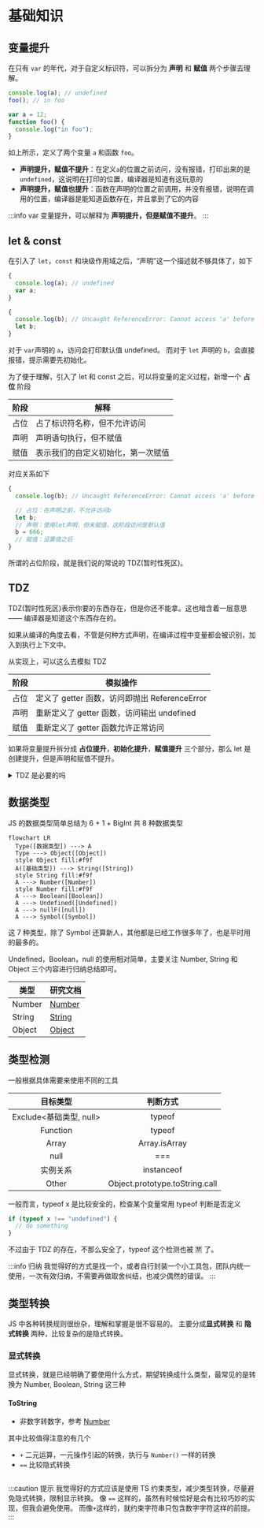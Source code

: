 # 基础知识

## 变量提升

在只有 `var` 的年代，对于自定义标识符，可以拆分为 **声明** 和 **赋值** 两个步骤去理解。

```js
console.log(a); // undefined
foo(); // in foo

var a = 12;
function foo() {
  console.log("in foo");
}
```

如上所示，定义了两个变量 `a` 和函数 `foo`。

- **声明提升，赋值不提升**：在定义`a`的位置之前访问，没有报错，打印出来的是 `undefined`，这说明在打印的位置，编译器是知道有这玩意的
- **声明提升，赋值也提升**：函数在声明的位置之前调用，并没有报错，说明在调用的位置，编译器是能知道函数存在，并且拿到了它的内容

:::info
var 变量提升，可以解释为 **声明提升，但是赋值不提升**。
:::

## let & const

在引入了 `let`，`const` 和块级作用域之后，“声明”这一个描述就不够具体了，如下

```js
{
  console.log(a); // undefined
  var a;
}

{
  console.log(b); // Uncaught ReferenceError: Cannot access 'a' before initialization
  let b;
}
```

对于 `var`声明的 `a`，访问会打印默认值 undefined。
而对于 `let` 声明的 `b`，会直接报错，提示需要先初始化。

为了便于理解，引入了 let 和 const 之后，可以将变量的定义过程，新增一个 **占位** 阶段

| 阶段 | 解释                               |
| ---- | ---------------------------------- |
| 占位 | 占了标识符名称，但不允许访问       |
| 声明 | 声明语句执行，但不赋值             |
| 赋值 | 表示我们的自定义初始化，第一次赋值 |

对应关系如下

```js
{
  console.log(b); // Uncaught ReferenceError: Cannot access 'a' before initialization

  // 占位：在声明之前，不允许访问b
  let b;
  // 声明：使用let声明，但未赋值，这阶段访问是默认值
  b = 666;
  // 赋值：设置值之后
}
```

所谓的占位阶段，就是我们说的常说的 TDZ(暂时性死区)。

## TDZ

TDZ(暂时性死区)表示你要的东西存在，但是你还不能拿。这也暗含着一层意思 —— 编译器是知道这个东西存在的。

如果从编译的角度去看，不管是何种方式声明，在编译过程中变量都会被识别，加入到执行上下文中。

从实现上，可以这么去模拟 TDZ

| 阶段 | 模拟操作                                      |
| ---- | --------------------------------------------- |
| 占位 | 定义了 getter 函数，访问即抛出 ReferenceError |
| 声明 | 重新定义了 getter 函数，访问输出 undefined    |
| 赋值 | 重新定义了 getter 函数允许正常访问            |

如果将变量提升拆分成 **占位提升**，**初始化提升**，**赋值提升** 三个部分，那么 let 是 创建提升，但是声明和赋值不提升。

<details>
  <summary>TDZ 是必要的吗</summary>
  <div>
    是也不是，取决于你看的角度。TDZ 约定不要在声明之前使用，是为了减少错误发生概率的策略选择而已。就跟喝肥宅快乐水一样，不喝快乐水能死吗？也许不会，但是喝了会很快乐呀，你说喝这个快乐水是不是必要呢？
  </div>
</details>

## 数据类型

JS 的数据类型简单总结为 6 + 1 + BigInt 共 8 种数据类型

```mermaid
flowchart LR
  Type([数据类型]) ---> A
  Type ---> Object([Object])
  style Object fill:#f9f
  A([基础类型]) ---> String([String])
  style String fill:#f9f
  A ---> Number([Number])
  style Number fill:#f9f
  A ---> Boolean([Boolean])
  A ---> Undefined([Undefined])
  A ---> nullF([null])
  A ---> Symbol([Symbol])
```

这 7 种类型，除了 Symbol 还算新人，其他都是已经工作很多年了，也是平时用的最多的。

Undefined，Boolean，null 的使用相对简单，主要关注 Number, String 和 Object 三个内容进行归纳总结即可。

| 类型   | 研究文档                  |
| ------ | ------------------------- |
| Number | [Number](/docs/JS/number) |
| String | [String](/docs/JS/string) |
| Object | [Object](/docs/JS/object) |

## 类型检测

一般根据具体需要来使用不同的工具

|        目标类型         |            判断方式            |
| :---------------------: | :----------------------------: |
| Exclude<基础类型, null> |             typeof             |
|        Function         |             typeof             |
|          Array          |         Array.isArray          |
|          null           |              ===               |
|        实例关系         |           instanceof           |
|          Other          | Object.prototype.toString.call |

一般而言，typeof x 是比较安全的，检查某个变量常用 typeof 判断是否定义

```js
if (typeof x !== "undefined") {
  // do something
}
```

不过由于 TDZ 的存在，不那么安全了，typeof 这个检测也被 🈲 了。

:::info 归纳
我觉得好的方式是找一个，或者自行封装一个小工具包，团队内统一使用，一次有效归纳，不需要再做取舍纠结，也减少偶然的错误。
:::

## 类型转换

JS 中各种转换规则很纷杂，理解和掌握是很不容易的。
主要分成**显式转换** 和 **隐式转换** 两种，比较复杂的是隐式转换。

### 显式转换

显式转换，就是已经明确了要使用什么方式，期望转换成什么类型，最常见的是转换为 Number, Boolean, String 这三种

#### ToString

- 非数字转数字，参考 [Number](/docs/JS/number)

其中比较值得注意的有几个

- `+` 二元运算，一元操作引起的转换，执行与 `Number()` 一样的转换
- `==` 比较隐式转换

```js

```

:::caution 提示
我觉得好的方式应该是使用 TS 约束类型，减少类型转换，尽量避免隐式转换，限制显示转换。
像 `==` 这样的，虽然有时候恰好是会有比较巧妙的实现，但我会避免使用。
而像`+`这样的，就约束字符串只包含数字字符这样的前提。
:::
